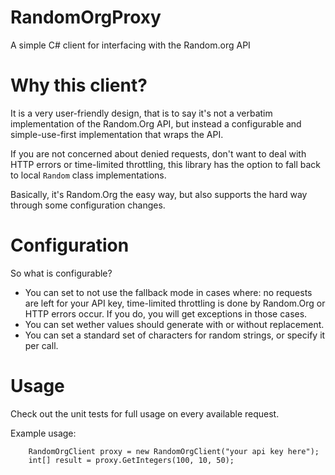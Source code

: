 # RandomOrgProxy
A simple C# client for interfacing with the Random.org API

# Why this client?

It is a very user-friendly design, that is to say it's not a verbatim implementation of the Random.Org API, but instead a configurable and simple-use-first implementation that wraps the API.

If you are not concerned about denied requests, don't want to deal with HTTP errors or time-limited throttling, this library has the option to fall back to local ```Random``` class implementations.

Basically, it's Random.Org the easy way, but also supports the hard way through some configuration changes.

# Configuration

So what is configurable?

- You can set to not use the fallback mode in cases where: no requests are left for your API key, time-limited throttling is done by Random.Org or HTTP errors occur. If you do, you will get exceptions in those cases.
- You can set wether values should generate with or without replacement.
- You can set a standard set of characters for random strings, or specify it per call.

# Usage

Check out the unit tests for full usage on every available request.

Example usage:

```
    RandomOrgClient proxy = new RandomOrgClient("your api key here");
    int[] result = proxy.GetIntegers(100, 10, 50);
```
